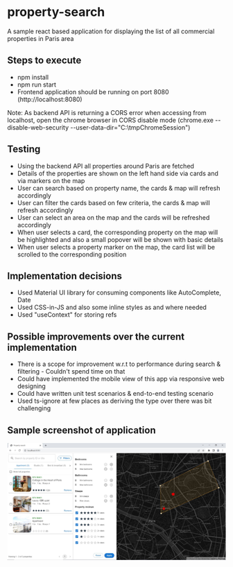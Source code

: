 # property-search

A sample react based application for displaying the list of all commercial properties in Paris area

## Steps to execute

- npm install
- npm run start
- Frontend application should be running on port 8080 (http://localhost:8080)

Note: As backend API is returning a CORS error when accessing from localhost, open the chrome browser in CORS disable mode (chrome.exe --disable-web-security --user-data-dir="C:\tmpChromeSession")

## Testing

- Using the backend API all properties around Paris are fetched
- Details of the properties are shown on the left hand side via cards and via markers on the map
- User can search based on property name, the cards & map will refresh accordingly
- User can filter the cards based on few criteria, the cards & map will refresh accordingly
- User can select an area on the map and the cards will be refreshed accordingly
- When user selects a card, the corresponding property on the map will be highlighted and also a small popover will be shown with basic details
- When user selects a property marker on the map, the card list will be scrolled to the corresponding position

## Implementation decisions

- Used Material UI library for consuming components like AutoComplete, Date
- Used CSS-in-JS and also some inline styles as and where needed
- Used "useContext" for storing refs

## Possible improvements over the current implementation

- There is a scope for improvement w.r.t to performance during search & filtering - Couldn't spend time on that
- Could have implemented the mobile view of this app via responsive web designing
- Could have written unit test scenarios & end-to-end testing scenario
- Used ts-ignore at few places as deriving the type over there was bit challenging

## Sample screenshot of application

![plot](./screenshot.jpg)
